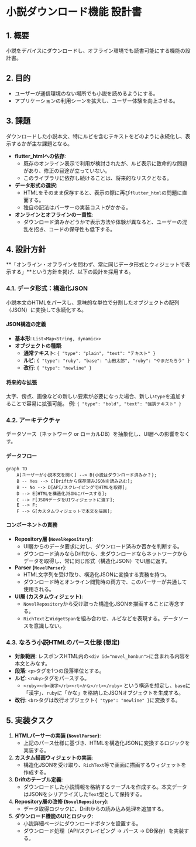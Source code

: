 # 小説ダウンロード機能 設計書

## 1. 概要
小説をデバイスにダウンロードし、オフライン環境でも読書可能にする機能の設計書。

## 2. 目的
- ユーザーが通信環境のない場所でも小説を読めるようにする。
- アプリケーションの利用シーンを拡大し、ユーザー体験を向上させる。

## 3. 課題
ダウンロードした小説本文、特にルビを含むテキストをどのように永続化し、表示するかが主な課題となる。

- **flutter_htmlへの依存**:
  - 既存のオンライン表示で利用が検討されたが、ルビ表示に致命的な問題があり、修正の目途が立っていない。
  - このライブラリに依存し続けることは、将来的なリスクとなる。
- **データ形式の選択**:
  - HTMLをそのまま保存すると、表示の際に再び`flutter_html`の問題に直面する。
  - 独自の記法はパーサーの実装コストがかかる。
- **オンラインとオフラインの一貫性**:
  - ダウンロード済みかどうかで表示方法や体験が異なると、ユーザーの混乱を招き、コードの保守性も低下する。

## 4. 設計方針
**「オンライン・オフラインを問わず、常に同じデータ形式とウィジェットで表示する」**という方針を掲げ、以下の設計を採用する。

### 4.1. データ形式：構造化JSON
小説本文のHTMLをパースし、意味的な単位で分割したオブジェクトの配列（JSON）に変換して永続化する。

#### JSON構造の定義
- **基本形**: `List<Map<String, dynamic>>`
- **オブジェクトの種類**:
  - **通常テキスト**: `{ "type": "plain", "text": "テキスト" }`
  - **ルビ**: `{ "type": "ruby", "base": "山田太郎", "ruby": "やまだたろう" }`
  - **改行**: `{ "type": "newline" }`

#### 将来的な拡張
太字、傍点、画像などの新しい要素が必要になった場合、新しい`type`を追加することで容易に拡張可能。
例: `{ "type": "bold", "text": "強調テキスト" }`

### 4.2. アーキテクチャ
データソース（ネットワーク or ローカルDB）を抽象化し、UI層への影響をなくす。

#### データフロー
```mermaid
graph TD
    A[ユーザーが小説本文を開く] --> B{小説はダウンロード済みか？};
    B -- Yes --> C[Driftから保存済みJSONを読み込む];
    B -- No --> D[API/スクレイピングでHTMLを取得];
    D --> E[HTMLを構造化JSONにパースする];
    C --> F[JSONデータをUIウィジェットに渡す];
    E --> F;
    F --> G[カスタムウィジェットで本文を描画];
```

#### コンポーネントの責務
- **Repository層 (`NovelRepository`)**:
  - UI層からのデータ要求に対し、ダウンロード済みか否かを判断する。
  - ダウンロード済みならDriftから、未ダウンロードならネットワークからデータを取得し、常に同じ形式（構造化JSON）でUI層に返す。
- **Parser (`NovelParser`)**:
  - HTML文字列を受け取り、構造化JSONに変換する責務を持つ。
  - ダウンロード時とオンライン閲覧時の両方で、このパーサーが共通して使用される。
- **UI層 (カスタムウィジェット)**:
  - `NovelRepository`から受け取った構造化JSONを描画することに専念する。
  - `RichText`と`WidgetSpan`を組み合わせ、ルビなどを表現する。データソースを意識しない。

### 4.3. なろう小説HTMLのパース仕様 (想定)
- **対象範囲**: レスポンスHTML内の`<div id="novel_honbun">`に含まれる内容を本文とみなす。
- **段落**: `<p>`タグを1つの段落単位とする。
- **ルビ**: `<ruby>`タグをパースする。
  - `<ruby><rb>漢字</rb><rt>かな</rt></ruby>` という構造を想定し、`base`に「漢字」、`ruby`に「かな」を格納したJSONオブジェクトを生成する。
- **改行**: `<br>`タグは改行オブジェクト`{ "type": "newline" }`に変換する。

## 5. 実装タスク
1.  **HTMLパーサーの実装 (`NovelParser`)**:
    - 上記のパース仕様に基づき、HTMLを構造化JSONに変換するロジックを実装する。
2.  **カスタム描画ウィジェットの実装**:
    - 構造化JSONを受け取り、`RichText`等で画面に描画するウィジェットを作成する。
3.  **Driftのテーブル定義**:
    - ダウンロードした小説情報を格納するテーブルを作成する。本文データはJSONをシリアライズした`Text`型として保持する。
4.  **Repository層の改修 (`NovelRepository`)**:
    - データ取得ロジックに、Driftからの読み込み処理を追加する。
5.  **ダウンロード機能のUIとロジック**:
    - 小説詳細ページにダウンロードボタンを設置する。
    - ダウンロード処理（API/スクレイピング → パース → DB保存）を実装する。
